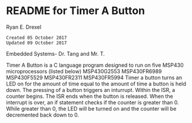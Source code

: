 # README for Timer A Button

Ryan E. Drexel
	
	Created 05 October 2017
	Updated 09 October 2017

Embedded Systems- Dr. Tang and Mr. T.

Timer A Button is a C language program designed to run on five MSP430 microprocessors (listed below)
	MSP430G2553
	MSP430FR6989
	MSP430F5529
	MSP430FR2311
	MSP430FR5994
Timer a button turns an LED on for the amount of time equal to the amount of time a button is held down.
The pressing of a button triggers an inturrupt. Within the ISR, a counter begins. The ISR ends when the button
is released. When the interrupt is over, an if statement checks if the counter is greater than 0. While greater
than 0, the LED will be turned on and the counter will be decremented back down to 0.